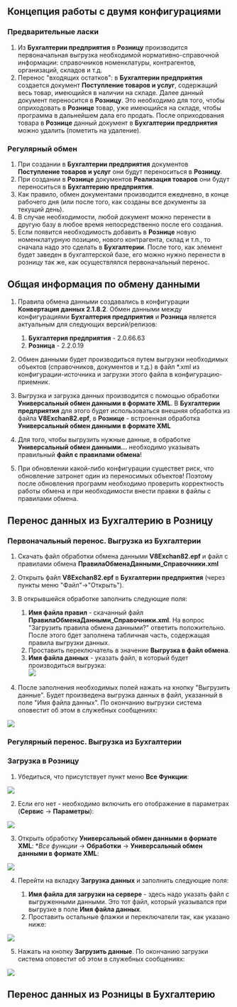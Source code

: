 ## Концепция работы с двумя конфигурациями
### Предварительные ласки
1. Из **Бухгалтерии предприятия** в **Розницу** производится первоначальная выгрузка необходимой нормативно-справочной информации: справочников номенклатуры, контрагентов, организаций, складов и т.д.
1. Перенос "входящих остатков": в **Бухгалтерии предприятия** создается документ **Поступление товаров и услуг**, содержащий весь товар, имеющийся в наличии на складе. Далее данный документ переносится в **Розницу**. Это необходимо для того, чтобы оприходовать в **Рознице** товар, уже имеющийся на складе, чтобы программа в дальнейшем дала его продать. После оприходования товара в **Рознице** данный документ в **Бухгалтерии предприятия** можно удалить (пометить на удаление).
### Регулярный обмен
1. При создании в **Бухгалтерии предприятия** документов **Поступление товаров и услуг** они будут переноситься в **Розницу**.  
1. При создании в **Рознице** документов **Реализация товаров** они будут переноситься в **Бухгалтерию предприятия**.
1. Как правило, обмен документами производится ежедневно, в конце рабочего дня (или после того, как созданы все документы за текущий день). 
1. В случае необходимости, любой документ можно перенести в другую базу в любое время непосредственно после его создания.
1. Если появится необходимость добавить в **Рознице** новую номенклатурную позицию, нового контрагента, склад и т.п., то сначала надо это сделать в **Бухгалтерии**. После того, как элемент будет заведен в бухгалтерской базе, его можно нужно перенести в розницу так же, как осуществлялся первоначальный перенос.

## Общая информация по обмену данными

1. Правила обмена данными создавались в конфигурации **Конвертация данных 2.1.8.2**. Обмен данными между конфигурациями **Бухгалтерия предприятия** и **Розница** является актуальным для следующих версий/релизов:
   
    1. **Бухгалтерия предприятия** - 2.0.66.63
    1. **Розница** - 2.2.0.19
1. Обмен данными будет производиться путем выгрузки необходимых объектов (справочников, документов и т.д.) в файл \*.xml из конфигурации-источника и загрузки этого файла в конфигурацию-приемник.
1. Выгрузка и загрузка данных производится с помощью обработки **Универсальный обмен данными в формате XML**. В **Бухгалтерии предприятия** для этого будет использоваться внешняя обработка из файла **V8Exchan82.epf**, в **Рознице** - встроенная обработка **Универсальный обмен данными в формате XML**
1. Для того, чтобы выгрузить нужные данные, в обработке **Универсальный обмен данными...** необходимо указывать правильный **файл с правилами обмена**!
1. При обновлении какой-либо конфигурации существет риск, что обновление затронет один из переносимых объектов! Поэтому после обновления программ необходимо проверить корректность работы обмена и при необходимости внести правки в файлы с правилами обмена.

## Перенос данных из Бухгалтерию в Розницу
### Первоначальный перенос. Выгрузка из Бухгалтерии
1. Скачать файл обработки обмена данными **V8Exchan82.epf** и файл с правилами обмена **ПравилаОбменаДанными_Справочники.xml**
1. Открыть файл **V8Exchan82.epf** в **Бухгалтерии предприятия** (через пункты меню "Файл"->"Открыть").
1. В открывшейся обработке заполнить следующие поля:
   
    1. **Имя файла правил** - скачанный файл **ПравилаОбменаДанными_Справочники.xml**. На вопрос "Загрузить правила обмена данными?" ответить положительно. После этого бдет заполнена табличная часть, содержащая правила выгрузки данных.
    1. Проставить переключатель в значение **Выгрузка в файл обмена**.
    1. **Имя файла данных** - указать файл, в который будет производиться выгрузка:  
![](https://github.com/prog185/vinograd/blob/other/%D0%A1%D0%BA%D1%80%D0%B8%D0%BD_01.png)
1. После заполнения необходимых полей нажать на кнопку "Выгрузить данные". Будет произведена выгрузка данных в файл, указанный в поле "Имя файла данных". По окончанию выгрузки система оповестит об этом в служебных сообщениях:

![](https://github.com/prog185/vinograd/blob/other/%D0%A1%D0%BA%D1%80%D0%B8%D0%BD_02.png)

### Регулярный перенос. Выгрузка из Бухгалтерии

### Загрузка в Розницу
1. Убедиться, что присутствует пункт меню **Все Функции**:

![](https://github.com/prog185/vinograd/blob/other/%D0%A1%D0%BA%D1%80%D0%B8%D0%BD_03.png)

2. Если его нет - необходимо включить его отображение в параметрах (**Сервис** -> **Параметры**):

![](https://github.com/prog185/vinograd/blob/other/%D0%A1%D0%BA%D1%80%D0%B8%D0%BD_04.png)

3. Открыть обработку **Универсальный обмен данными в формате XML**: **Все функции* -> **Обработки** -> **Универсальный обмен данными в формате XML**:

![](https://github.com/prog185/vinograd/blob/other/%D0%A1%D0%BA%D1%80%D0%B8%D0%BD_05.png)

4. Перейти на вкладку **Загрузка данных** и заполнить следующие поля:
   
    1. **Имя файла для загрузки на сервере** - здесь надо указать файл с выгруженными данными. Это тот файл, который указывался при выгрузке в поле **Имя файла данных**.
    1. Проставить остальные флажки и переключатели так, как указано ниже:
    
![](https://github.com/prog185/vinograd/blob/other/%D0%A1%D0%BA%D1%80%D0%B8%D0%BD_06.png)

5. Нажать на кнопку **Загрузить данные**. По окончанию загрузки система оповестит об этом в служебных сообщениях:

![](https://github.com/prog185/vinograd/blob/other/%D0%A1%D0%BA%D1%80%D0%B8%D0%BD_07.png)


## Перенос данных из Розницы в Бухгалтерию
